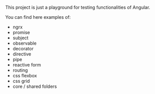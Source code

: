 This project is just a playground for testing functionalities of Angular.

You can find here examples of:
- ngrx
- promise
- subject
- observable
- decorator
- directive
- pipe
- reactive form
- routing
- css flexbox
- css grid
- core / shared folders
